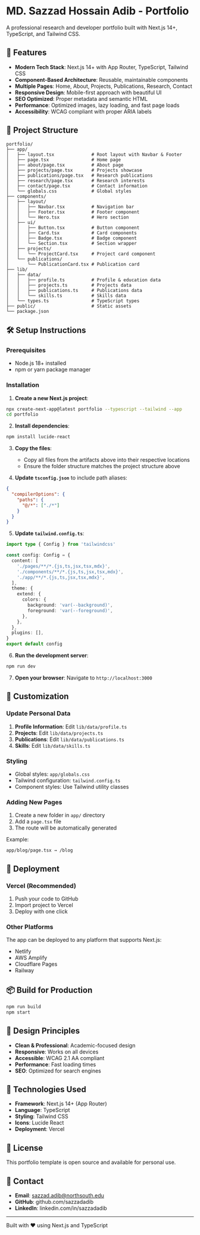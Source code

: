 # MD. Sazzad Hossain Adib - Portfolio

A professional research and developer portfolio built with Next.js 14+, TypeScript, and Tailwind CSS.

## 🚀 Features

- **Modern Tech Stack**: Next.js 14+ with App Router, TypeScript, Tailwind CSS
- **Component-Based Architecture**: Reusable, maintainable components
- **Multiple Pages**: Home, About, Projects, Publications, Research, Contact
- **Responsive Design**: Mobile-first approach with beautiful UI
- **SEO Optimized**: Proper metadata and semantic HTML
- **Performance**: Optimized images, lazy loading, and fast page loads
- **Accessibility**: WCAG compliant with proper ARIA labels

## 📁 Project Structure

```
portfolio/
├── app/
│   ├── layout.tsx              # Root layout with Navbar & Footer
│   ├── page.tsx                # Home page
│   ├── about/page.tsx          # About page
│   ├── projects/page.tsx       # Projects showcase
│   ├── publications/page.tsx   # Research publications
│   ├── research/page.tsx       # Research interests
│   ├── contact/page.tsx        # Contact information
│   └── globals.css             # Global styles
├── components/
│   ├── layout/
│   │   ├── Navbar.tsx          # Navigation bar
│   │   ├── Footer.tsx          # Footer component
│   │   └── Hero.tsx            # Hero section
│   ├── ui/
│   │   ├── Button.tsx          # Button component
│   │   ├── Card.tsx            # Card components
│   │   ├── Badge.tsx           # Badge component
│   │   └── Section.tsx         # Section wrapper
│   ├── projects/
│   │   └── ProjectCard.tsx     # Project card component
│   └── publications/
│       └── PublicationCard.tsx # Publication card
├── lib/
│   ├── data/
│   │   ├── profile.ts          # Profile & education data
│   │   ├── projects.ts         # Projects data
│   │   ├── publications.ts     # Publications data
│   │   └── skills.ts           # Skills data
│   └── types.ts                # TypeScript types
├── public/                     # Static assets
└── package.json
```

## 🛠️ Setup Instructions

### Prerequisites

- Node.js 18+ installed
- npm or yarn package manager

### Installation

1. **Create a new Next.js project**:
```bash
npx create-next-app@latest portfolio --typescript --tailwind --app
cd portfolio
```

2. **Install dependencies**:
```bash
npm install lucide-react
```

3. **Copy the files**:
   - Copy all files from the artifacts above into their respective locations
   - Ensure the folder structure matches the project structure above

4. **Update `tsconfig.json`** to include path aliases:
```json
{
  "compilerOptions": {
    "paths": {
      "@/*": ["./*"]
    }
  }
}
```

5. **Update `tailwind.config.ts`**:
```typescript
import type { Config } from 'tailwindcss'

const config: Config = {
  content: [
    './pages/**/*.{js,ts,jsx,tsx,mdx}',
    './components/**/*.{js,ts,jsx,tsx,mdx}',
    './app/**/*.{js,ts,jsx,tsx,mdx}',
  ],
  theme: {
    extend: {
      colors: {
        background: 'var(--background)',
        foreground: 'var(--foreground)',
      },
    },
  },
  plugins: [],
}
export default config
```

6. **Run the development server**:
```bash
npm run dev
```

7. **Open your browser**:
   Navigate to `http://localhost:3000`

## 📝 Customization

### Update Personal Data

1. **Profile Information**: Edit `lib/data/profile.ts`
2. **Projects**: Edit `lib/data/projects.ts`
3. **Publications**: Edit `lib/data/publications.ts`
4. **Skills**: Edit `lib/data/skills.ts`

### Styling

- Global styles: `app/globals.css`
- Tailwind configuration: `tailwind.config.ts`
- Component styles: Use Tailwind utility classes

### Adding New Pages

1. Create a new folder in `app/` directory
2. Add a `page.tsx` file
3. The route will be automatically generated

Example:
```
app/blog/page.tsx → /blog
```

## 🚢 Deployment

### Vercel (Recommended)

1. Push your code to GitHub
2. Import project to Vercel
3. Deploy with one click

### Other Platforms

The app can be deployed to any platform that supports Next.js:
- Netlify
- AWS Amplify
- Cloudflare Pages
- Railway

## 📦 Build for Production

```bash
npm run build
npm start
```

## 🎨 Design Principles

- **Clean & Professional**: Academic-focused design
- **Responsive**: Works on all devices
- **Accessible**: WCAG 2.1 AA compliant
- **Performance**: Fast loading times
- **SEO**: Optimized for search engines

## 🔧 Technologies Used

- **Framework**: Next.js 14+ (App Router)
- **Language**: TypeScript
- **Styling**: Tailwind CSS
- **Icons**: Lucide React
- **Deployment**: Vercel

## 📄 License

This portfolio template is open source and available for personal use.

## 🤝 Contact

- **Email**: sazzad.adib@northsouth.edu
- **GitHub**: github.com/sazzadadib
- **LinkedIn**: linkedin.com/in/sazzadadib

---

Built with ❤️ using Next.js and TypeScript